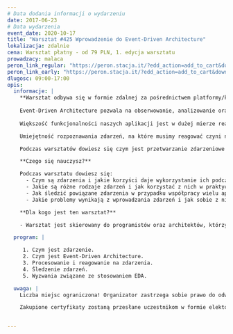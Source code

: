 ```yaml
---
# Data dodania informacji o wydarzeniu
date: 2017-06-23
# Data wydarzenia
event_date: 2020-10-17
title: "Warsztat #425 Wprowadzenie do Event-Driven Architecture"
lokalizacja: zdalnie
cena: Warsztat płatny - od 79 PLN, 1. edycja warsztatu
prowadzacy: malaca
peron_link_regular: "https://peron.stacja.it/?edd_action=add_to_cart&download_id=3115&edd_options[price_id]=1"
peron_link_early: "https://peron.stacja.it/?edd_action=add_to_cart&download_id=3115&edd_options[price_id]=2"
dlugosc: 09:00-17:00
opis:
  informacje: |
    **Warsztat odbywa się w formie zdalnej za pośrednictwem platformy/komunikatora online, z wykorzystaniem dźwięku, obrazu z kamery, udostępniania ekranu komputera prowadzącego i uczestników.** 
        
    Event-Driven Architecture pozwala na obserwowanie, analizowanie oraz dynamiczne reagowanie na wszelkie występujące zdarzenia. 
    
    Większość funkcjonalności naszych aplikacji jest w dużej mierze reakcją na jakieś żądanie czy też sytuację. Dlatego warto poznać zalety przetwarzania zdarzeniowego oraz event-driven architecture. 

    Umiejętność rozpoznawania zdarzeń, na które musimy reagować czyni nas bardziej świadomymi domeny, z którą pracujemy. Umieszczanie ich w kodzie sprawia, że nasze aplikacje są spójniejsze, bardziej granularne oraz łatwiejsze w zrozumieniu, rozszerzaniu i modyfikowaniu.

    Podczas warsztatów dowiesz się czym jest przetwarzanie zdarzeniowe i jakie korzyści oraz problemy wiążą się z jego stosowaniem. 

    **Czego się nauczysz?**

    Podczas warsztatu dowiesz się:
      - Czym są zdarzenia i jakie korzyści daje wykorzystanie ich podczas budowania aplikacji;
      - Jakie są różne rodzaje zdarzeń i jak korzystać z nich w praktyce;
      - Jak śledzić powiązane zdarzenia w przypadku współpracy wielu aplikacji;
      - Jakie problemy wynikają z wprowadzania zdarzeń i jak sobie z nimi radzić;

    **Dla kogo jest ten warsztat?**

    - Warsztat jest skierowany do programistów oraz architektów, którzy chcą poznać czym jest przetwarzanie zdarzeniowe i jakie korzyści przynosi wprowadzenie zdarzeń do swoich aplikacji.

  program: |

     1. Czym jest zdarzenie.
     2. Czym jest Event-Driven Architecture.
     3. Procesowanie i reagowanie na zdarzenia.
     4. Śledzenie zdarzeń.
     5. Wyzwania związane ze stosowaniem EDA.

  uwaga: |
    Liczba miejsc ograniczona! Organizator zastrzega sobie prawo do odwołania wydarzenia w przypadku niezgłoszenia się minimalnej liczby uczestników.

    Zakupione certyfikaty zostaną przesłane uczestnikom w formie elektoronicznej po warsztacie. Jeśli chcesz otrzymać zakupiony certyfikat w formie papierowej, zgłoś to mailowo na adres kontakt@stacja.it. 
    

---
```

